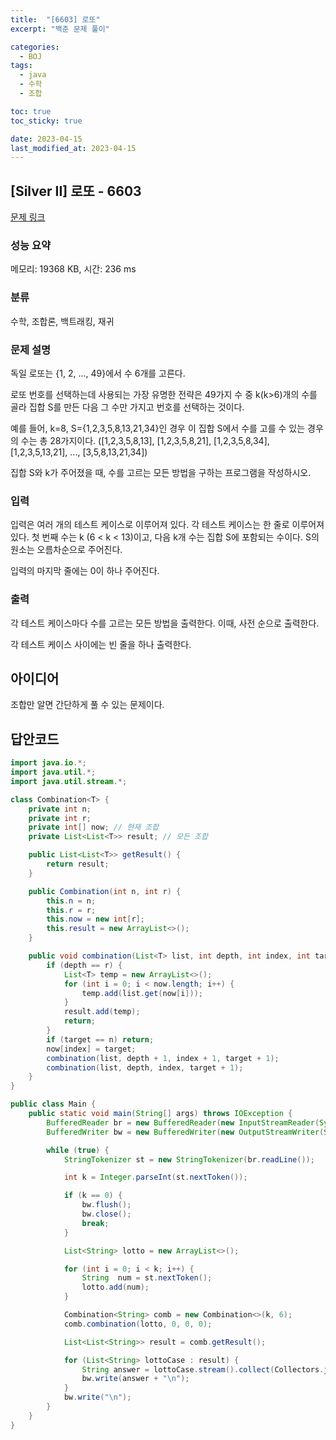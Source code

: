 ```yaml
---
title:  "[6603] 로또"
excerpt: "백준 문제 풀이"

categories:
  - BOJ
tags:
  - java
  - 수학
  - 조합

toc: true
toc_sticky: true

date: 2023-04-15
last_modified_at: 2023-04-15
---
```

## [Silver II] 로또 - 6603 

[문제 링크](https://www.acmicpc.net/problem/6603) 

### 성능 요약

메모리: 19368 KB, 시간: 236 ms

### 분류

수학, 조합론, 백트래킹, 재귀

### 문제 설명

<p>독일 로또는 {1, 2, ..., 49}에서 수 6개를 고른다.</p>

<p>로또 번호를 선택하는데 사용되는 가장 유명한 전략은 49가지 수 중 k(k>6)개의 수를 골라 집합 S를 만든 다음 그 수만 가지고 번호를 선택하는 것이다.</p>

<p>예를 들어, k=8, S={1,2,3,5,8,13,21,34}인 경우 이 집합 S에서 수를 고를 수 있는 경우의 수는 총 28가지이다. ([1,2,3,5,8,13], [1,2,3,5,8,21], [1,2,3,5,8,34], [1,2,3,5,13,21], ..., [3,5,8,13,21,34])</p>

<p>집합 S와 k가 주어졌을 때, 수를 고르는 모든 방법을 구하는 프로그램을 작성하시오.</p>

### 입력 

 <p>입력은 여러 개의 테스트 케이스로 이루어져 있다. 각 테스트 케이스는 한 줄로 이루어져 있다. 첫 번째 수는 k (6 < k < 13)이고, 다음 k개 수는 집합 S에 포함되는 수이다. S의 원소는 오름차순으로 주어진다.</p>

<p>입력의 마지막 줄에는 0이 하나 주어진다. </p>

### 출력 

 <p>각 테스트 케이스마다 수를 고르는 모든 방법을 출력한다. 이때, 사전 순으로 출력한다.</p>

<p>각 테스트 케이스 사이에는 빈 줄을 하나 출력한다.</p>

## 아이디어
조합만 알면 간단하게 풀 수 있는 문제이다.  

## 답안코드
```java
import java.io.*;
import java.util.*;
import java.util.stream.*;

class Combination<T> {
    private int n;
    private int r;
    private int[] now; // 현재 조합
    private List<List<T>> result; // 모든 조합

    public List<List<T>> getResult() {
        return result;
    }

    public Combination(int n, int r) {
        this.n = n;
        this.r = r;
        this.now = new int[r];
        this.result = new ArrayList<>();
    }

    public void combination(List<T> list, int depth, int index, int target) {
        if (depth == r) {
            List<T> temp = new ArrayList<>();
            for (int i = 0; i < now.length; i++) {
                temp.add(list.get(now[i]));
            }
            result.add(temp);
            return;
        }
        if (target == n) return;
        now[index] = target;
        combination(list, depth + 1, index + 1, target + 1);
        combination(list, depth, index, target + 1);
    }
}

public class Main {
    public static void main(String[] args) throws IOException {
        BufferedReader br = new BufferedReader(new InputStreamReader(System.in));
        BufferedWriter bw = new BufferedWriter(new OutputStreamWriter(System.out));

        while (true) {
            StringTokenizer st = new StringTokenizer(br.readLine());

            int k = Integer.parseInt(st.nextToken());

            if (k == 0) {
                bw.flush();
                bw.close();
                break;
            }

            List<String> lotto = new ArrayList<>();

            for (int i = 0; i < k; i++) {
                String  num = st.nextToken();
                lotto.add(num);
            }

            Combination<String> comb = new Combination<>(k, 6);
            comb.combination(lotto, 0, 0, 0);

            List<List<String>> result = comb.getResult();

            for (List<String> lottoCase : result) {
                String answer = lottoCase.stream().collect(Collectors.joining(" "));
                bw.write(answer + "\n");
            }
            bw.write("\n");
        }
    }
}
```